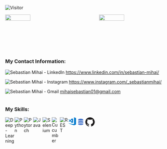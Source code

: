 ![Visitor](https://visitor-badge.laobi.icu/badge?page_id=sebastianmihai01.DeepLogistics)


<p>
 <img width="40%" height="40%" align = "left" src="https://github-readme-stats.vercel.app/api?username=sebastianmihai01&&show_icons=true&title_color=ffffff&icon_color=bb2acf&text_color=daf7dc&bg_color=151515"> 

 <img  width="40%" height="40%" align = "right" src = "https://github-readme-stats.vercel.app/api/top-langs/?username=sebastianmihai01&layout=compact">
</p>

<br><br><br><br><br><br>


#
### My Contact Information:

<img alt="Sebastian Mihai - LinkedIn" width="20px" src="https://cdn.jsdelivr.net/npm/simple-icons@v3/icons/linkedin.svg" />  https://www.linkedin.com/in/sebastian-mihai/  

<img alt="Sebastian Mihai - Instagram" width="20px" src="https://cdn.jsdelivr.net/npm/simple-icons@v3/icons/instagram.svg" />  https://www.instagram.com/_sebastianmihai/

<img alt="Sebastian Mihai - Gmail" width="20px" src="https://cdn.pixabay.com/photo/2019/10/19/17/24/gmail-4561841_960_720.png" />  mihaisebastian01@gmail.com

#
### My Skills:  
    
<img align="left" alt="Deep-Learning" width="30px" src="https://st4.depositphotos.com/16138592/30030/v/450/depositphotos_300302404-stock-illustration-machine-learning-logo-glyph-design.jpg" />  
<img align="left" alt="Python" width="30px" src="https://pluralsight.imgix.net/paths/python-7be70baaac.png" />
<img align="left" alt="Pytorch" width="30px" src="https://pytorch.org/assets/images/pytorch-logo.png" />
<img align="left" alt ="Java" width ="30px" src ="https://icon-library.com/images/java-icon-images/java-icon-images-6.jpg" />
<img align="left" alt="Selenium" width="30px" src="https://upload.wikimedia.org/wikipedia/commons/d/d5/Selenium_Logo.png" />
<img align="left" alt="Cucumber" width="26px" src="https://automationpanda.files.wordpress.com/2017/10/cucumber-logo-d727c551ce-seeklogo-com.png" />
<img align="left" alt="REST" width="26px" src="https://i0.wp.com/zappysys.com/blog/wp-content/uploads/2018/06/REST-API-icon.jpg?fit=217%2C232&ssl=1" />
<img align="left" alt="Visual Studio Code" width="26px" src="https://raw.githubusercontent.com/github/explore/80688e429a7d4ef2fca1e82350fe8e3517d3494d/topics/visual-studio-code/visual-studio-code.png" />
<img align="left" alt="SQL" width="30px" src="https://raw.githubusercontent.com/github/explore/80688e429a7d4ef2fca1e82350fe8e3517d3494d/topics/sql/sql.png" />
<img align="left" alt="GitHub" width="30px" src="https://raw.githubusercontent.com/github/explore/78df643247d429f6cc873026c0622819ad797942/topics/github/github.png" />
  
